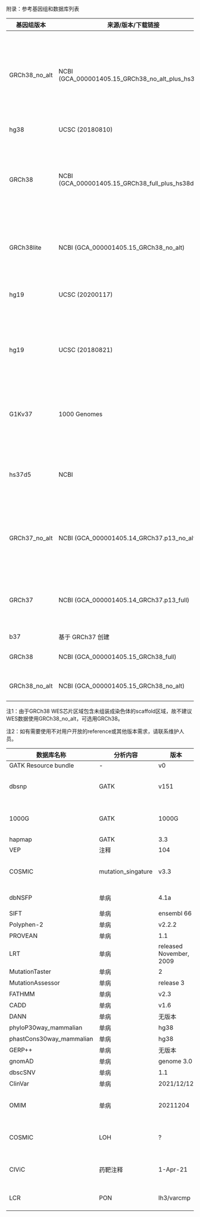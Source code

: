 附录：参考基因组和数据库列表

|基因组版本|来源/版本/下载链接|简介|
|---|---|---|
|GRCh38_no_alt|NCBI (GCA_000001405.15_GRCh38_no_alt_plus_hs38d1)|包含decoy序列，不包含ALT等contig，WGS推荐使用，对应GENEAN WGS GRCh38版本|
|hg38|UCSC (20180810)|UCSC官方最新版本|
|GRCh38|NCBI (GCA_000001405.15_GRCh38_full_plus_hs38d1)|包含decoy序列和ALT等contig，最全版本，对应GENEAN WES GRCh38版本|
|GRCh38lite|NCBI (GCA_000001405.15_GRCh38_no_alt)|不含decoy序列，不含ALT等contig；保留，暂不对用户开放|
|hg19|UCSC (20200117)|UCSC官方最新版本；保留，暂不对用户开放|
|hg19|UCSC (20180821)|UCSC官方版本，chrM替换为rCRS版本，推荐使用，对应GENEAN hg19版本|
|G1Kv37|1000 Genomes|相当于b37，但不包含decoy序列；保留，暂不对用户开放|
|hs37d5|NCBI|未部署，包含GRCh37，rCRS线粒体序列，EBV序列与decoy序列|
|GRCh37_no_alt|NCBI (GCA_000001405.14_GRCh37.p13_no_alt)|原2021流程WGS使用，对应GENEAN WGS GRCh37版本|
|GRCh37|NCBI (GCA_000001405.14_GRCh37.p13_full)|原2021流程WES使用，对应GENEAN WES GRCh37版本|
|b37|基于 GRCh37 创建|未部署|
|GRCh38|NCBI (GCA_000001405.15_GRCh38_full)|原2021流程使用，弃用|
|GRCh38_no_alt|NCBI (GCA_000001405.15_GRCh38_no_alt)|原2021流程使用，弃用|

注1：由于GRCh38 WES芯片区域包含未组装成染色体的scaffold区域，故不建议WES数据使用GRCh38_no_alt，可选用GRCh38。

注2：如有需要使用不对用户开放的reference或其他版本需求，请联系维护人员。

|数据库名称|分析内容|版本|说明|
|---|---|---|---|
|GATK Resource bundle|-|v0|hg38 hg19|
|dbsnp|GATK|v151|The Single Nucleotide Polymorphism database|
|1000G|GATK|1000G|1000 Genomes Project database|
|hapmap|GATK|3.3||
|VEP|注释|104||
|COSMIC|mutation_singature|v3.3|COSMIC Mutational Signatures Data Files|
|dbNSFP|单病|4.1a|包含多个数据库|
|SIFT|单病|ensembl 66|dbNSFP收录|
|Polyphen-2|单病|v2.2.2|dbNSFP收录|
|PROVEAN|单病|1.1|dbNSFP收录|
|LRT|单病|released November, 2009|dbNSFP收录|
|MutationTaster|单病|2|dbNSFP收录|
|MutationAssessor|单病|release 3|dbNSFP收录|
|FATHMM|单病|v2.3|dbNSFP收录|
|CADD|单病|v1.6|dbNSFP收录|
|DANN|单病|无版本|dbNSFP收录|
|phyloP30way_mammalian|单病|hg38|dbNSFP收录|
|phastCons30way_mammalian|单病|hg38|dbNSFP收录|
|GERP++|单病|无版本|dbNSFP收录|
|gnomAD|单病|genome 3.0|dbNSFP收录|
|dbscSNV|单病|1.1||
|ClinVar|单病|2021/12/12||
|OMIM|单病|20211204|Online Mendelian Inheritance in Man|
|COSMIC|LOH|?|the Catalogue Of Somatic Mutations in Cancer|
|CIViC|药靶注释|1-Apr-21|Clinical Interpretations of Variants in Cancer|
|LCR|PON|lh3/varcmp|low-complexity regions|
</details>
